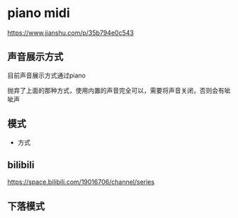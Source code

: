 # piano midi

https://www.jianshu.com/p/35b794e0c543

## 声音展示方式

目前声音展示方式通过piano

抛弃了上面的那种方式，使用内置的声音完全可以，需要将声音关闭，否则会有呲呲声

## 模式

- 方式

## bilibili

https://space.bilibili.com/19016706/channel/series

## 下落模式



